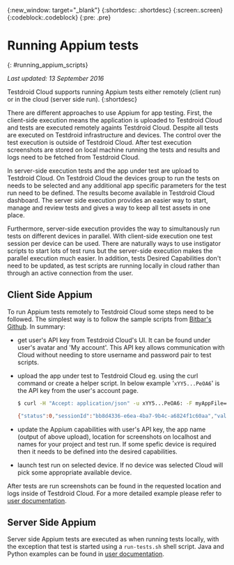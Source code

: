 {:new_window: target="_blank"}
{:shortdesc: .shortdesc}
{:screen:.screen}
{:codeblock:.codeblock}
{:pre: .pre}

# Running Appium tests
{: #running_appium_scripts} 

*Last updated: 13 September 2016*
 
Testdroid Cloud supports running Appium tests either remotely (client run) or in the cloud (server side run).
{:shortdesc}

There are different approaches to use Appium for app testing. First, the client-side execution means the application is uploaded to Testdroid Cloud and tests are executed remotely againts Testdroid Cloud. Despite all tests are executed on Testdroid infrastructure and devices. The control over the test execution is outside of Testdroid Cloud. After test execution screenshots are stored on local machine running the tests and results and logs need to be fetched from Testdroid Cloud.

In server-side execution tests and the app under test are upload to Testdroid Cloud. On Testdroid Cloud the devices group to run the tests on needs to be selected and any additional app specific parameters for the test run need to be defined. The results become available in Testdroid Cloud dashboard. The server side execution provides an easier way to start, manage and review tests and gives a way to keep all test assets in one place.

Furthermore, server-side execution provides the way to simultanously run tests on different devices in parallel. With client-side execution one test session per device can be used. There are naturally ways to use instigator scripts to start lots of test runs but the server-side execution makes the parallel execution much easier. In addition, tests Desired Capabilities don't need to be updated, as test scripts are running locally in cloud rather than through an active connection from the user.

 
## Client Side Appium

To run Appium tests remotely to Testdroid Cloud some steps need to be followed. The simplest way is to follow the sample scripts from [Bitbar's Github](https://github.com/bitbar/testdroid-samples/). In summary:

* get user's API key from Testdroid Cloud's UI. It can be found under user's avatar and 'My account'. This API key allows communication with Cloud without needing to store username and password pair to test scripts.

* upload the app under test to Testdroid Cloud eg. using the curl command or create a helper script. In below example '`xYY5...PeOA6`' is the API key from the user's account page.

  ```bash
  $ curl -H "Accept: application/json" -u xYY5...PeOA6: -F myAppFile=@"/absolute/file/path/example.apk" http://appium.testdroid.com/upload

  {"status":0,"sessionId":"bb8d4336-e6ea-4ba7-9b4c-a6824f1c60aa","value":{"message":"uploads successful","uploadCount":1,"rejectCount":0,"expiresIn":1800,"uploads":{"myAppFile":"bb8e4336-e6ea-4ba7-9b4c-a6824f1c60aa/Testdroid.apk"},"rejects":{}}}
  ```
* update the Appium capabilities with user's API key, the app name (output of above upload), location for screenshots on localhost and names for your project and test run. If some spefic device is required then it needs to be defined into the desired capabilities.

* launch test run on selected device. If no device was selected Cloud will pick some appropriate available device.

After tests are run screenshots can be found in the requested location and logs inside of Testdroid Cloud. For a more detailed example please refer to [user documentation](http://docs.testdroid.com/appium/examples/).
 
## Server Side Appium
 
Server side Appium tests are executed as when running tests locally, with the exception that test is started using a `run-tests.sh` shell script. Java and Python examples can be found in [user documentation](http://docs.testdroid.com/appium/examples/).

